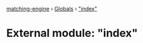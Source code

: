 [matching-engine](../README.md) › [Globals](../globals.md) › ["index"](_index_.md)

# External module: "index"


